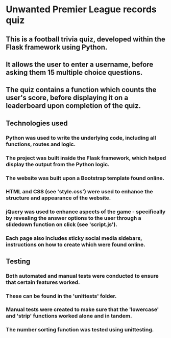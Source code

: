 # Unwanted Premier League records quiz

## This is a football trivia quiz, developed within the Flask framework using Python.
## It allows the user to enter a username, before asking them 15 multiple choice questions.
## The quiz contains a function which counts the user's score, before displaying it on a leaderboard upon completion of the quiz.

## Technologies used

### Python was used to write the underlying code, including all functions, routes and logic.
### The project was built inside the Flask framework, which helped display the output from the Python logic.
### The website was built upon a Bootstrap template found online.
### HTML and CSS (see 'style.css') were used to enhance the structure and appearance of the website.
### jQuery was used to enhance aspects of the game - specifically by revealing the answer options to the user through a slidedown function on click (see 'script.js').
### Each page also includes sticky social media sidebars, instructions on how to create which were found online.

## Testing

### Both automated and manual tests were conducted to ensure that certain features worked. 
### These can be found in the 'unittests' folder. 
### Manual tests were created to make sure that the 'lowercase' and 'strip' functions worked alone and in tandem. 
### The number sorting function was tested using unittesting.